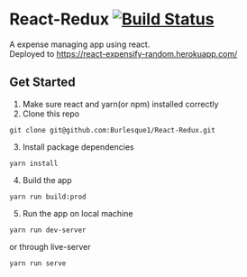 # React-Redux [![Build Status](https://travis-ci.org/Burlesque1/React-Redux.svg?branch=master)](https://travis-ci.org/Burlesque1/React-Redux)

A expense managing app using react. </br>
Deployed to https://react-expensify-random.herokuapp.com/

## Get Started
1. Make sure react and yarn(or npm) installed correctly
2. Clone this repo
```
git clone git@github.com:Burlesque1/React-Redux.git
```
3. Install package dependencies
```
yarn install
```
4. Build the app
```
yarn run build:prod
```
5. Run the app on local machine
```
yarn run dev-server
```
or through live-server
```
yarn run serve
```